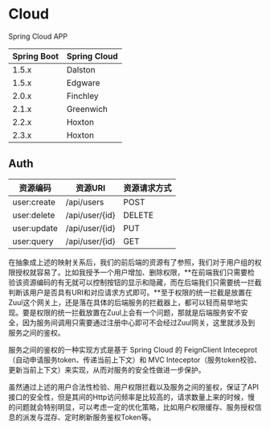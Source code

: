# Cloud

Spring Cloud APP

| Spring Boot | Spring Cloud |
| ----------- | ------------ |
| 1.5.x       | Dalston      |
| 1.5.x       | Edgware      |
| 2.0.x       | Finchley     |
| 2.1.x       | Greenwich    |
| 2.2.x       | Hoxton       |
| 2.3.x       | Hoxton       |

## Auth

| 资源编码    | 资源URI        | 资源请求方式 |
| ----------- | -------------- | ------------ |
| user:create | /api/users     | POST         |
| user:delete | /api/user/{id} | DELETE       |
| user:update | /api/user/{id} | PUT          |
| user:query  | /api/user/{id} | GET          |

在抽象成上述的映射关系后，我们的前后端的资源有了参照，我们对于用户组的权限授权就容易了。比如我授予一个用户增加、删除权限，**在前端我们只需要检验该资源编码的有无就可以控制按钮的显示和隐藏，而在后端我们只需要统一拦截判断该用户是否具有URI和对应请求方式即可。**至于权限的统一拦截是放置在Zuul这个网关上，还是落在具体的后端服务的拦截器上，都可以轻而易举地实现。要是权限的统一拦截放置在Zuul上会有一个问题，那就是后端服务安不安全，因为服务间调用只需要通过注册中心即可不会经过Zuul网关，这里就涉及到服务之间的鉴权。

服务之间的鉴权的一种实现方式是基于 Spring Cloud 的 FeignClient Inteceprot（自动申请服务token、传递当前上下文）和 MVC Inteceptor（服务token校验、更新当前上下文）来实现，从而对服务的安全性做进一步保护。

虽然通过上述的用户合法性检验、用户权限拦截以及服务之间的鉴权，保证了API接口的安全性，但是其间的Http访问频率是比较高的，请求数量上来的时候，慢的问题就会特别明显，可以考虑一定的优化策略，比如用户权限缓存、服务授权信息的派发与混存、定时刷新服务鉴权Token等。

<!--
## 源码分析

### Spring
### MyBatis
### Tomcat
### Netty

## 分布式

### 分布式协调服务(Zookeeper)
### 高性能网络通信(Netty)
### NoSQL数据库(MongoDB)
### 分布式缓存(Redis)
### 分布式搜索引擎(Elasticsearch)
### 分布式日志分析(ELK)
### 分布式消息通信(Kafka)
### 分布式任务调度平台(XXL-JOB)
### 分布式事务(RocketMQ|Seata)
### 分库分表(ShardingSphere|Mycat)

## 性能优化

### MySQL
### JVM
### Tomcat

## 网上商城
- 数据库表设计
- 全文检索(Elasticsearch)
- 消息中间件(Kafka)
- 分布式事务(RocketMQ)
- 授权中心(JWT&RSA)
- 购物车(Redis)
- 订单
- 库存
- 支付(AliPay&WxPay)
- 评论
- 短信
- 实时聊天(Netty&WebSocket)
-->